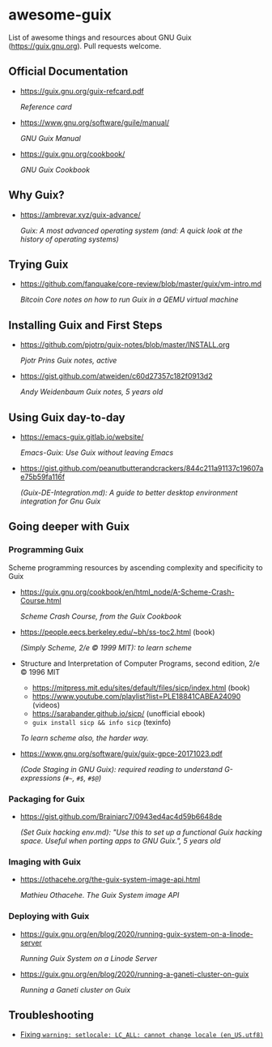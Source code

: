 # awesome-guix
List of awesome things and resources about GNU Guix (https://guix.gnu.org). Pull requests welcome.

## Official Documentation

- <https://guix.gnu.org/guix-refcard.pdf>

  _Reference card_

- <https://www.gnu.org/software/guile/manual/>

  _GNU Guix Manual_

- <https://guix.gnu.org/cookbook/>

  _GNU Guix Cookbook_

## Why Guix?

- <https://ambrevar.xyz/guix-advance/>

  _Guix: A most advanced operating system (and: A quick look at the history of operating systems)_

## Trying Guix

- <https://github.com/fanquake/core-review/blob/master/guix/vm-intro.md>

  _Bitcoin Core notes on how to run Guix in a QEMU virtual machine_

## Installing Guix and First Steps

- <https://github.com/pjotrp/guix-notes/blob/master/INSTALL.org>
  
  _Pjotr Prins Guix notes, active_

- <https://gist.github.com/atweiden/c60d27357c182f0913d2>
  
  _Andy Weidenbaum Guix notes, 5 years old_

## Using Guix day-to-day

- <https://emacs-guix.gitlab.io/website/>

  _Emacs-Guix: Use Guix without leaving Emacs_

- <https://gist.github.com/peanutbutterandcrackers/844c211a91137c19607ae75b59fa116f>
  
  _(Guix-DE-Integration.md): A guide to better desktop environment integration for Gnu Guix_

## Going deeper with Guix

### Programming Guix

Scheme programming resources by ascending complexity and specificity to Guix

- <https://guix.gnu.org/cookbook/en/html_node/A-Scheme-Crash-Course.html>

  _Scheme Crash Course, from the Guix Cookbook_

- <https://people.eecs.berkeley.edu/~bh/ss-toc2.html> (book)

  _(Simply Scheme, 2/e © 1999 MIT): to learn scheme_

- Structure and Interpretation of Computer Programs, second edition, 2/e © 1996 MIT
  - <https://mitpress.mit.edu/sites/default/files/sicp/index.html> (book)
  - <https://www.youtube.com/playlist?list=PLE18841CABEA24090> (videos)
  - <https://sarabander.github.io/sicp/> (unofficial ebook)
  - `guix install sicp && info sicp` (texinfo)

  
  _To learn scheme also, the harder way._

- <https://www.gnu.org/software/guix/guix-gpce-20171023.pdf>

  _(Code Staging in GNU Guix): required reading to understand G-expressions (`#~`, `#$`, `#$@`)_

### Packaging for Guix

- <https://gist.github.com/Brainiarc7/0943ed4ac4d59b6648de>
  
  _(Set Guix hacking env.md): "Use this to set up a functional Guix hacking space. Useful when porting apps to GNU Guix.", 5 years old_

### Imaging with Guix

- <https://othacehe.org/the-guix-system-image-api.html>

  _Mathieu Othacehe. The Guix System image API_

### Deploying with Guix

- <https://guix.gnu.org/en/blog/2020/running-guix-system-on-a-linode-server>

  _Running Guix System on a Linode Server_

- <https://guix.gnu.org/en/blog/2020/running-a-ganeti-cluster-on-guix>

  _Running a Ganeti cluster on Guix_

## Troubleshooting

- [Fixing `warning: setlocale: LC_ALL: cannot change locale (en_US.utf8)`](https://www.reddit.com/r/GUIX/comments/jpq1uw/bashminimal507binbash_warning_setlocale_lc_all/)
